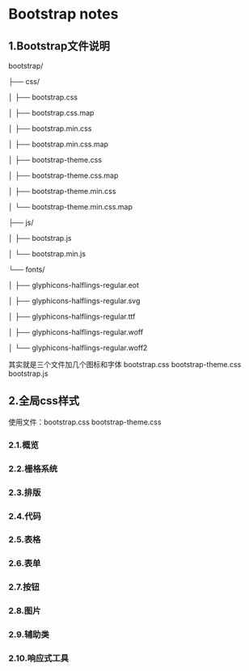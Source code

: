 # Bootstrap notes

## 1.Bootstrap文件说明

bootstrap/

├── css/

│   ├── bootstrap.css

│   ├── bootstrap.css.map

│   ├── bootstrap.min.css

│   ├── bootstrap.min.css.map

│   ├── bootstrap-theme.css

│   ├── bootstrap-theme.css.map

│   ├── bootstrap-theme.min.css

│   └── bootstrap-theme.min.css.map

├── js/

│   ├── bootstrap.js

│   └── bootstrap.min.js

└── fonts/

│    ├── glyphicons-halflings-regular.eot
    
│    ├── glyphicons-halflings-regular.svg
    
│    ├── glyphicons-halflings-regular.ttf
    
│    ├── glyphicons-halflings-regular.woff
    
│    └── glyphicons-halflings-regular.woff2

   其实就是三个文件加几个图标和字体
   bootstrap.css
   bootstrap-theme.css
   bootstrap.js

## 2.全局css样式
使用文件：bootstrap.css bootstrap-theme.css

### 2.1.概览
### 2.2.栅格系统
### 2.3.排版
### 2.4.代码
### 2.5.表格
### 2.6.表单
### 2.7.按钮
### 2.8.图片
### 2.9.辅助类
### 2.10.响应式工具












